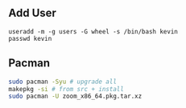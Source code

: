 ## Add User
```
useradd -m -g users -G wheel -s /bin/bash kevin
passwd kevin
```

## Pacman

```sh
sudo pacman -Syu # upgrade all
makepkg -si # from src + install
sudo pacman -U zoom_x86_64.pkg.tar.xz
```

